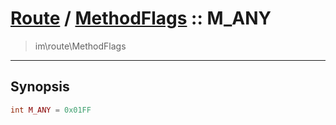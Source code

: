 # [Route](route.md) / [MethodFlags](route-MethodFlags.md) :: M_ANY
 > im\route\MethodFlags
____

## Synopsis
```php
int M_ANY = 0x01FF
```
